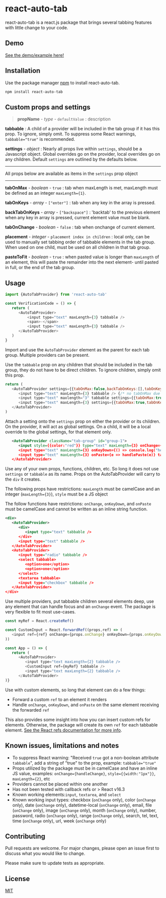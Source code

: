 # react-auto-tab

react-auto-tab is a react.js package that brings several tabbing features with little change to your code.

## Demo 
[See the demo/example here!](https://okdv.github.io/react-auto-tab/)
## Installation

Use the package manager [npm](https://www.npmjs.com) to install react-auto-tab.

```bash
npm install react-auto-tab
```
## Custom props and settings
> **propName** - *type* - `defaultValue` : description

**tabbable** : A child of a provider will be included in the tab group if it has this prop. To ignore, simply omit. To suppress some React warnings, `tabbable="true"` is recommended.

**settings** - *object* : Nearly all props live within `settings`, should be a Javascript object. Global overrides go on the provider, local overrides go on any children. Default `settings` are outlined by the defaults below. 

___
All props below are available as items in the `settings` prop object
___

**tabOnMax** - *boolean* - `true` : tab when maxLength is met, maxLength must be defined as an integer `maxLength={1}`. 

**tabOnKeys** - *array* - `["enter"]` : tab when any key in the array is pressed.

**backTabOnKeys** - *array* - `["backspace"]` : 'backtab' to the previous element when any key in array is pressed, current element value must be blank.

**tabOnChange** - *boolean* - `false` : tab when onchange of current element.

**placement** - *integer* - `placement index in children` : local only, can be used to manually set tabbing order of tabbable elements in the tab group. When used on one child, must be used on all children in that tab group. 

**pasteToFit** - *boolean* - `true` : when pasted value is longer than `maxLength` of an element, this will paste the remainder into the next element- until pasted in full, or the end of the tab group.

## Usage

```javascript
import {AutoTabProvider} from 'react-auto-tab'

const VerificationCode = () => {
   return (
      <AutoTabProvider>
          <input type="text" maxLength={3} tabbable />
          <span>-</span>
          <input type="text" maxLength={3} tabbable />
      </AutoTabProvider>
   )
}
```
Import and use the `AutoTabProvider` element as the parent for each tab group. Multiple providers can be present. 

Use the `tabbable` prop on any children that should be included in the tab group, they do not have to be direct children. To ignore children, simply omit this prop. 

```javascript
return (
   <AutoTabProvider settings={{tabOnMax:false,backTabOnKeys:[],tabOnKeys:['enter','spacebar']}}>
      <input type="text" maxLength={3} tabbable /> {/* no tabOnMax due to global settings */}
      <input type="text" maxlength="3" tabbable settings={{tabOnMax:true}} /> {/* no tabOnMax due to maxlength !== maxLength and should be an integer */}
      <input type="text" maxLength={3} settings={{tabOnMax:true,tabOnKeys:[]}} /> {/* tabOnMax works, tabOnKeys doesnt */}
   </AutoTabProvider>
)
```
Attach a setting onto the `settings` prop on either the provider or its children. On the provider, it will act as global settings. On a child, it will be a local override to the global settings, for that element only.

```xml
   <AutoTabProvider className="tab-group" id="group-1">
      <input style={{color:"red"}} type="text" maxLength={3} onChange={handleChange} tabbable />
      <input type="text" maxLength={3} onKeyDown={() => console.log("hello world")}} tabbable />
      <input type="text" maxLength={3} onPaste={e => handlePaste(e)} tabbable />
   </AutoTabProvider>
```
Use any of your own props, functions, children, etc. So long it does not use `settings` or `tabbable` as its name. Props on the AutoTabProvider will carry to the `div` it creates.

The following props have restrictions: `maxLength` must be camelCase and an integer (`maxLength={3}`), `style` must be a JS object

The follow functions have restrictions: `onChange`, `onKeyDown`, and `onPaste` must be camelCase and cannot be written as an inline string function.

```xml
<div>
   <AutoTabProvider>
      <div>
         <input type="text" tabbable /> 
      </div>
      <input type="text" tabbable />
   </AutoTabProvider>
   <AutoTabProvider>
      <input type="radio" tabbable />
      <select tabbable>
         <option>one</option>
         <option>one</option>
      </select>
      <textarea tabbable>
      <input type="checkbox" tabbable />
   </AutoTabProvider>
</div>
``` 
Use multiple providers, put tabbable children several elements deep, use any element that can handle focus and an `onChange` event. The package is very flexible to fit most use-cases. 

```javascript
const myRef = React.createRef()

const CustomInput = React.forwardRef((props,ref) => (
   <input ref={ref} onChange={props.onChange} onKeyDown={props.onKeyDown} onPaste={props.onPaste} />
))

const App = () => {
   return (
      <AutoTabProvider>
         <input type="text maxLength={2} tabbable />
         <CustomInput ref={myRef} tabbable />
         <input type="text maxLength={2} tabbable />
      </AutoTabProvider>
)}
```
Use with custom elements, so long that element can do a few things: 

 - Forward a custom `ref` to an element it renders
 - Handle `onChange`, `onKeyDown`, and `onPaste` on the same element receiving the 
forwarded `ref`

This also provides some insight into how you can insert custom refs for elements. Otherwise, the package will create its own `ref` for each tabbable element. [See the React refs documentation for more info](https://reactjs.org/docs/refs-and-the-dom.html).

## Known issues, limitations and notes
 - To suppress React warning: "Received `true` got a non-boolean attribute `tabbable`", add a string of "true" to the prop, example: `tabbable="true"`
 - Props utilized by the package must be in camelCase and have an inline JS value, examples: `onChange={handleChange}`, `style={{width:"1px"}}`, `maxLength={2}`, etc
 - Providers cannot be placed within one another
 - Has not been tested with callback refs or > React v16.3
 - Known working elements:`input`, `textarea`, and `select`
 - Known working input types: checkbox (`onChange` only), color (`onChange` only), date (`onChange` only), datetime-local (`onChange` only), email, file (`onChange` only), image (`onChange` only), month (`onChange` only), number, password, radio (`onChange` only), range (`onChange` only), search, tel, text, time (`onChange` only), url, week (`onChange` only)

## Contributing
Pull requests are welcome. For major changes, please open an issue first to discuss what you would like to change.

Please make sure to update tests as appropriate.

## License
[MIT](https://choosealicense.com/licenses/mit/)